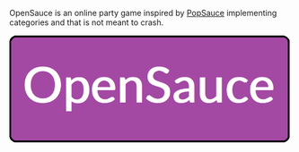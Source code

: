OpenSauce is an online party game inspired by [PopSauce](http://popsauce.sparklinlabs.com/) implementing categories and that is not meant to crash.
  <p>
    <a href="https://github.com/HE-Arc/OpenSauce/blob/master/res/logo.png">
      <img src="https://github.com/HE-Arc/OpenSauce/blob/master/res/logo.png" width=500>
    </a>
  </p>
